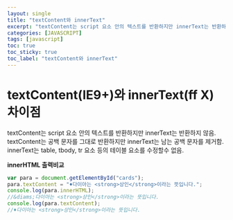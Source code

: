 ```yaml
---
layout: single
title: "textContent와 innerText"
excerpt: "textContent는 script 요소 안의 텍스트를 반환하지만 innerText는 반환하지 않음."
categories: [JAVASCRIPT]
tags: [javascript]
toc: true
toc_sticky: true
toc_label: "textContent와 innerText"
---
```


# textContent(IE9+)와 innerText(ff X) 차이점

textContent는 script 요소 안의 텍스트를 반환하지만 innerText는 반환하지 않음.
textContent는 공백 문자를 그대로 반환하지만 innerText는 남는 공백 문자를 제거함.
innerText는 table, tbody, tr 요소 등의 테이블 요소를 수정할수 없음.

**innerHTML 출력비교**

```javascript
var para = document.getElementById("cards");
para.textContent = "♦다이아는 <strong>상인</strong>이라는 뜻입니다.";
console.log(para.innerHTML);
//&diams;다이아는 <strong>상인</strong>이라는 뜻입니다.
console.log(para.textContent);
//♦다이아는 <strong>상인</strong>이라는 뜻입니다.
```
